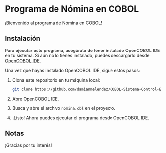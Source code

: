 # Programa de Nómina en COBOL

¡Bienvenido al programa de Nómina en COBOL!

## Instalación

Para ejecutar este programa, asegúrate de tener instalado OpenCOBOL IDE en tu sistema. Si aún no lo tienes instalado, puedes descargarlo desde [OpenCOBOL IDE](https://www.opencobolide.org/).

Una vez que hayas instalado OpenCOBOL IDE, sigue estos pasos:

1. Clona este repositorio en tu máquina local:

    ```bash
    git clone https://github.com/damianmelendez/COBOL-Sistema-Control-Empleados.git
    ```

2. Abre OpenCOBOL IDE.

3. Busca y abre el archivo `nomina.cbl` en el proyecto.

4. ¡Listo! Ahora puedes ejecutar el programa desde OpenCOBOL IDE.


## Notas

¡Gracias por tu interés!

